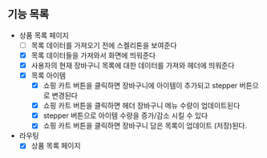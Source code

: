 ## 기능 목록

- 상품 목록 페이지
  - [ ] 목록 데이터를 가져오기 전에 스켈리톤을 보여준다
  - [x] 목록 데이터들을 가져와서 화면에 띄워준다
  - [x] 사용자의 현재 장바구니 목록에 대한 데이터를 가져와 헤더에 띄워준다
  - [x] 목록 아이템
    - [x] 쇼핑 카트 버튼을 클릭하면 장바구니에 아이템이 추가되고 stepper 버튼으로 변경된다
    - [x] 쇼핑 카트 버튼을 클릭하면 헤더 장바구니 메뉴 수량이 업데이트된다
    - [x] stepper 버튼으로 아이템 수량을 증가/감소 시킬 수 있다
    - [x] 쇼핑 카트 버튼을 클릭하면 장바구니 담은 목록이 업데이트 (저장)된다.
- 라우팅
  - [x] 상품 목록 페이지
